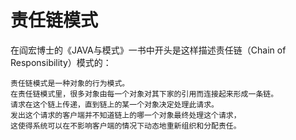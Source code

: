 # 责任链模式
在阎宏博士的《JAVA与模式》一书中开头是这样描述责任链（Chain of Responsibility）模式的：
```
责任链模式是一种对象的行为模式。
在责任链模式里，很多对象由每一个对象对其下家的引用而连接起来形成一条链。
请求在这个链上传递，直到链上的某一个对象决定处理此请求。
发出这个请求的客户端并不知道链上的哪一个对象最终处理这个请求，
这使得系统可以在不影响客户端的情况下动态地重新组织和分配责任。
```
